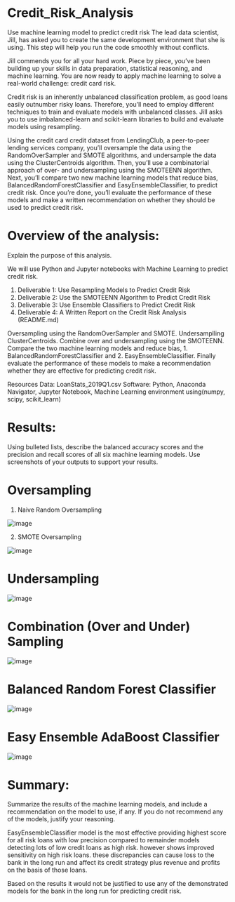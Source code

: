 # Credit_Risk_Analysis
Use machine learning model to predict credit risk
The lead data scientist, Jill, has asked you to create the same development environment that she is using. This step will help you run the code smoothly without conflicts.

Jill commends you for all your hard work. Piece by piece, you’ve been building up your skills in data preparation, statistical reasoning, and machine learning. You are now ready to apply machine learning to solve a real-world challenge: credit card risk.

Credit risk is an inherently unbalanced classification problem, as good loans easily outnumber risky loans. Therefore, you’ll need to employ different techniques to train and evaluate models with unbalanced classes. Jill asks you to use imbalanced-learn and scikit-learn libraries to build and evaluate models using resampling.

Using the credit card credit dataset from LendingClub, a peer-to-peer lending services company, you’ll oversample the data using the RandomOverSampler and SMOTE algorithms, and undersample the data using the ClusterCentroids algorithm. Then, you’ll use a combinatorial approach of over- and undersampling using the SMOTEENN algorithm. Next, you’ll compare two new machine learning models that reduce bias, BalancedRandomForestClassifier and EasyEnsembleClassifier, to predict credit risk. Once you’re done, you’ll evaluate the performance of these models and make a written recommendation on whether they should be used to predict credit risk.

# Overview of the analysis: 
Explain the purpose of this analysis.

We will use Python and Jupyter notebooks with Machine Learning to predict credit risk.

1. Deliverable 1: Use Resampling Models to Predict Credit Risk
2. Deliverable 2: Use the SMOTEENN Algorithm to Predict Credit Risk
3. Deliverable 3: Use Ensemble Classifiers to Predict Credit Risk
4. Deliverable 4: A Written Report on the Credit Risk Analysis (README.md)

Oversampling using the RandomOverSampler and SMOTE.
Undersamplling ClusterCentroids.
Combine over and undersampling using the SMOTEENN.
Compare the two machine learning models and reduce bias, 
    1. BalancedRandomForestClassifier and 
    2. EasyEnsembleClassifier.
Finally evaluate the performance of these models to make a recommendation whether they are effective for predicting credit risk.

Resources
Data: LoanStats_2019Q1.csv
Software: Python, Anaconda Navigator, Jupyter Notebook, Machine Learning environment using(numpy, scipy, scikit_learn)

# Results: 
Using bulleted lists, describe the balanced accuracy scores and the precision and recall scores of all six machine learning models. Use screenshots of your outputs to support your results.

# Oversampling
1. Naive Random Oversampling

![image](https://user-images.githubusercontent.com/96351897/166191116-975a23e9-92a1-4ee7-8986-4125429ea23a.png)


2. SMOTE Oversampling

![image](https://user-images.githubusercontent.com/96351897/166191132-a388e321-c018-4529-8082-ac0571e0009e.png)


# Undersampling

![image](https://user-images.githubusercontent.com/96351897/166191151-565714fe-0988-449a-a3fa-77a72e294477.png)



# Combination (Over and Under) Sampling

![image](https://user-images.githubusercontent.com/96351897/166191065-6ffce6ec-0b57-47f4-8de9-96ba8991895e.png)


# Balanced Random Forest Classifier

![image](https://user-images.githubusercontent.com/96351897/166191045-935f3d8d-b182-4f7a-98ff-7d4c9e3ce41b.png)


# Easy Ensemble AdaBoost Classifier

![image](https://user-images.githubusercontent.com/96351897/166191106-fb364132-3ceb-4810-9cf0-06ce8fc7bfbe.png)



# Summary: 
Summarize the results of the machine learning models, and include a recommendation on the model to use, if any. If you do not recommend any of the models, justify your reasoning.

EasyEnsembleClassifier model is the most effective providing highest score for all risk loans with low precision compared to remainder models detecting lots of low credit loans as high risk. however shows improved sensitivity on high risk loans. these discrepancies can cause loss to the bank in the long run and affect its credit strategy plus revenue and profits on the basis of those loans. 

 Based on the results it would not be justified to use any of the demonstrated models for the bank in the long run for predicting credit risk.